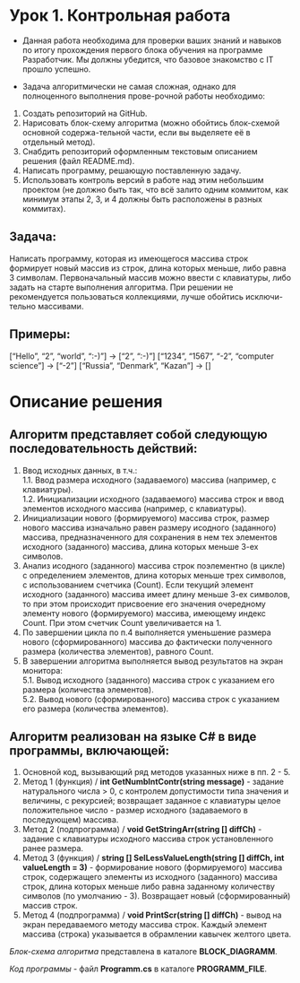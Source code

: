 # Урок 1. Контрольная работа

* Данная работа необходима для проверки ваших знаний и навыков по итогу прохождения первого блока обучения на программе Разработчик. Мы должны убедится, что базовое знакомство с IT прошло успешно.

* Задача алгоритмически не самая сложная, однако для полноценного выполнения прове-рочной работы необходимо:

1.	Создать репозиторий на GitHub.
2.	Нарисовать блок-схему алгоритма (можно обойтись блок-схемой основной содержа-тельной части, если вы выделяете её в отдельный метод).
3.	Снабдить репозиторий оформленным текстовым описанием решения (файл README.md).
4.	Написать программу, решающую поставленную задачу.
5.	Использовать контроль версий в работе над этим небольшим проектом (не должно быть так, что всё залито одним коммитом, как минимум этапы 2, 3, и 4 должны быть расположены в разных коммитах).

## Задача:
Написать программу, которая из имеющегося массива строк формирует новый массив из строк, длина которых меньше, либо равна 3 символам.
Первоначальный массив можно ввести с клавиатуры, либо задать на старте выполнения алгоритма.
При решении не рекомендуется пользоваться коллекциями, лучше обойтись исключи-тельно массивами.

## Примеры:
[“Hello”, “2”, “world”, “:-)”]			→	[“2”, “:-)”]
[“1234”, “1567”, “-2”, “computer science”]	→	[“-2”]
[“Russia”, “Denmark”, “Kazan”]		→	[]

# Описание решения

## Алгоритм представляет собой следующую последовательность действий:
1. Ввод исходных данных, в т.ч.:  
  1.1. Ввод размера исходного (задаваемого) массива (например, с клавиатуры).  
  1.2. Инициализации исходного (задаваемого) массива строк и ввод элементов исходного массива (например, с клавиатуры).
2. Инициализации нового (формируемого) массива строк, размер нового массива изначально равен размеру исодного (заданного) массива, предназначенного для сохранения в нем тех элементов исходного (заданного) массива, длина которых меньше 3-ех символов.  
3. Анализ исодного (заданного) массива строк поэлементно  (в цикле) с определением элементов, длина которых меньше трех символов, с использованием счетчика (Count). Если текущий элемент исходного (заданного) массива имеет длину меньше 3-ех символов, то при этом происходит присвоение его значения очередному элементу нового (формируемого) массива, имеющему индекс Count. При этом счетчик Count увеличивается на 1.  
4. По завершении цикла по п.4 выполняется уменьшение размера нового (сформированного) массива до фактически полученного размера (количества элементов), равного Count.  
5. В завершении алгоритма выполняется вывод результатов на экран монитора:  
5.1. Вывод исходного (заданного) массива строк с указанием его размера (количества элементов).  
5.2. Вывод нового (сформированного) массива строк с указанием его размера (количества элементов).  

## Алгоритм реализован на языке C# в виде программы, включающей:
1. Основной код, вызывающий ряд методов указанных ниже в пп. 2 - 5.  
2. Метод 1 (функция) / **int GetNumbIntContr(string message)** - задание натурального числа > 0, с контролем допустимости типа значения и величины, с рекурсией; возвращает заданное с клавиатуры целое положительное число - размер исходного (задаваемого в последующем) массива.  
3. Метод 2 (подпрограмма) / **void GetStringArr(string [] diffCh)** - задание с клавиатуры исходного массива строк установленного ранее размера.   
4. Метод 3 (функция) / **string [] SelLessValueLength(string [] diffCh, int valueLength = 3)** - формирование нового (формируемого) массива строк, содержащего элементы из исходного (заданного) массива строк, длина которых меньше либо равна заданному количеству символов (по умолчанию - 3). Возвращает новый (сформированный) массив строк.   
5. Метод 4 (подпрограмма) / **void PrintScr(string [] diffCh)** - вывод на экран передаваемого методу массива строк. Каждый элемент массива (строка) указывается в обрамлении кавычек желтого цвета.  

*Блок-схема алгоритма* представлена в каталоге **BLOCK_DIAGRAMM**.  

*Код программы* - файл **Programm.cs** в каталоге **PROGRAMM_FILE**.
